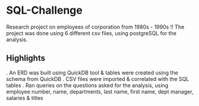 # SQL-Challenge
Research project on employees of corporation from 1980s - 1990s !! 
The project was done using 6 different csv files, using postgreSQL for the analysis.

## Highlights
. An ERD was built using QuickDB tool & tables were created using the schema from QuickDB
. CSV files were imported & correlated with the SQL tables
. Ran queries on the questions asked for the analysis, using employee number, name, departments, last name, first name, dept manager,         salaries & titles
